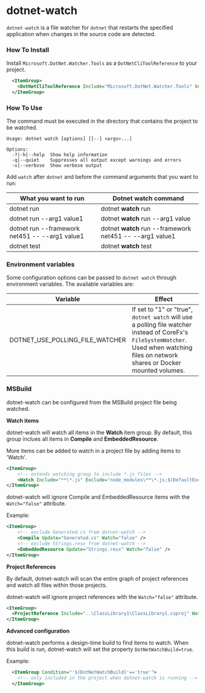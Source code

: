 dotnet-watch
============
`dotnet-watch` is a file watcher for `dotnet` that restarts the specified application when changes in the source code are detected.

### How To Install

Install `Microsoft.DotNet.Watcher.Tools` as a `DotNetCliToolReference` to your project.

```xml
  <ItemGroup>
    <DotNetCliToolReference Include="Microsoft.DotNet.Watcher.Tools" Version="2.0.0" />
  </ItemGroup>
```

### How To Use

The command must be executed in the directory that contains the project to be watched.

    Usage: dotnet watch [options] [[--] <args>...]

    Options:
      -?|-h|--help  Show help information
      -q|--quiet    Suppresses all output except warnings and errors
      -v|--verbose  Show verbose output

Add `watch` after `dotnet` and before the command arguments that you want to run:

| What you want to run                           | Dotnet watch command                                     |
| ---------------------------------------------- | -------------------------------------------------------- |
| dotnet run                                     | dotnet **watch** run                                     |
| dotnet run --arg1 value1                       | dotnet **watch** run --arg1 value                        |
| dotnet run --framework net451 -- --arg1 value1 | dotnet **watch** run --framework net451 -- --arg1 value1 |
| dotnet test                                    | dotnet **watch** test                                    |

### Environment variables

Some configuration options can be passed to `dotnet watch` through environment variables. The available variables are:

| Variable                                       | Effect                                                   |
| ---------------------------------------------- | -------------------------------------------------------- |
| DOTNET_USE_POLLING_FILE_WATCHER                | If set to "1" or "true", `dotnet watch` will use a polling file watcher instead of CoreFx's `FileSystemWatcher`. Used when watching files on network shares or Docker mounted volumes.                       |

### MSBuild

dotnet-watch can be configured from the MSBuild project file being watched.

**Watch items**

dotnet-watch will watch all items in the **Watch** item group.
By default, this group inclues all items in **Compile** and **EmbeddedResource**.

More items can be added to watch in a project file by adding items to 'Watch'.

```xml
<ItemGroup>
    <!-- extends watching group to include *.js files -->
    <Watch Include="**\*.js" Exclude="node_modules\**\*.js;$(DefaultExcludes)" />
</ItemGroup>
```

dotnet-watch will ignore Compile and EmbeddedResource items with the `Watch="false"` attribute.

Example:

```xml
<ItemGroup>
    <!-- exclude Generated.cs from dotnet-watch -->
    <Compile Update="Generated.cs" Watch="false" />
    <!-- exclude Strings.resx from dotnet-watch -->
    <EmbeddedResource Update="Strings.resx" Watch="false" />
</ItemGroup>
```

**Project References**

By default, dotnet-watch will scan the entire graph of project references and watch all files within those projects.

dotnet-watch will ignore project references with the `Watch="false"` attribute.

```xml
<ItemGroup>
  <ProjectReference Include="..\ClassLibrary1\ClassLibrary1.csproj" Watch="false" />
</ItemGroup>
```


**Advanced configuration**

dotnet-watch performs a design-time build to find items to watch.
When this build is run, dotnet-watch will set the property `DotNetWatchBuild=true`.

Example:

```xml
  <ItemGroup Condition="'$(DotNetWatchBuild)'=='true'">
    <!-- only included in the project when dotnet-watch is running -->
  </ItemGroup>
```

